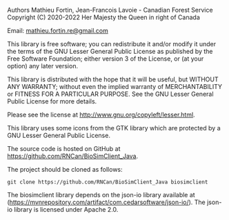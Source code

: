Authors Mathieu Fortin, Jean-Francois Lavoie - Canadian Forest Service
Copyright (C) 2020-2022 Her Majesty the Queen in right of Canada

Email: mathieu.fortin.re@gmail.com


This library is free software; you can redistribute it and/or
modify it under the terms of the GNU Lesser General Public
License as published by the Free Software Foundation; either
version 3 of the License, or (at your option) any later version.

This library is distributed with the hope that it will be useful,
but WITHOUT ANY WARRANTY; without even the implied
warranty of MERCHANTABILITY or FITNESS FOR A
PARTICULAR PURPOSE. See the GNU Lesser General Public
License for more details.

Please see the license at http://www.gnu.org/copyleft/lesser.html.

This library uses some icons from the GTK library which are protected 
by a GNU Lesser General Public License. 


The source code is hosted on GitHub at https://github.com/RNCan/BioSimClient_Java.

The project should be cloned as follows:

	git clone https://github.com/RNCan/BioSimClient_Java biosimclient
	

The biosimclient library depends on the json-io library available at
(https://mvnrepository.com/artifact/com.cedarsoftware/json-io/). The
json-io library is licensed under Apache 2.0. 
